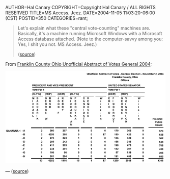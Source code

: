 AUTHOR=Hal Canary
COPYRIGHT=Copyright Hal Canary / ALL RIGHTS RESERVED
TITLE=MS Access.  Jeez.
DATE=2004-11-05 11:03:20-06:00 (CST)
POSTID=350
CATEGORIES=rant;

> Let's explain what these "central vote-counting" machines are. Basically, it's a machine running Microsoft Windows with a Microsoft Access database attached. (Note to the computer-savvy among you: Yes, I shit you not. MS Access. Jeez.)
> 
> ([source](http://www.dailykos.com/story/2004/11/4/224812/643))

  
From [Franklin County Ohio Unofficial Abstract of Votes General 2004](http://www.franklincountyohio.gov/boe/04UnofficialResults/Unofficial%20Abstract%20of%20Votes%20General%202004.pdf):

[![[]](/images/2004-ohio-franklin-gahanna1-detail.png)](/images/2004-ohio-franklin-gahanna1.png)

— ([source](http://www.dailykos.com/story/2004/11/4/132449/017))
